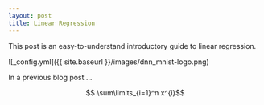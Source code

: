 ```yaml
---
layout: post
title: Linear Regression
---
```


This post is an easy-to-understand introductory guide to linear regression. 

![_config.yml]({{ site.baseurl }}/images/dnn_mnist-logo.png)

In a previous blog post ... 

$$ \sum\limits_{i=1}^n x^{i}$$

